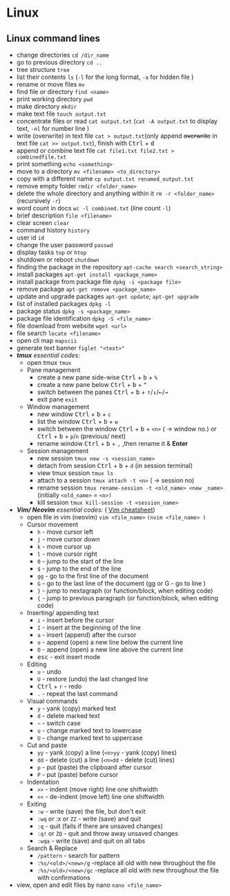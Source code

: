 # Linux
## Linux command lines
- change directories `cd /dir_name`
- go to previous directory `cd ..`
- tree structure `tree`
- list their contents `ls` (`-l` for the long format, `-a` for hidden file )
- rename or move files  `mv`
- find file or directory `find <name>`
- print working directory `pwd`
- make directory  `mkdir`
- make text file `touch output.txt`
- concentrate files or read `cat output.txt` (`cat -A output.txt` to display text, `-nl` for number line )
- write (overwrite) in text file `cat > output.txt`(only append ~~overwrite~~ in text file `cat >> output.txt`), finish with <kbd>Ctrl</kbd> + <kbd>d</kbd>
- append or combine text file `cat file1.txt file2.txt > combinedfile.txt`
- print something `echo <something>`
- move to a directory `mv <filename> <to_directory>`
- copy with a different name `cp output.txt renamed_output.txt`
- remove empty folder `rmdir <folder_name>`
- delete the whole directory and anything within it `rm -r <folder_name>` (recursively `-r`)
- word count in docs `wc -l combined.txt` (line count `-l`)
- brief description `file <filename>`
- clear screen `clear`
- command history `history`
- user id `id`
- change the user password `passwd`
- display tasks `top` or `htop`
- shutdown or reboot `shutdown`
- finding the package in the repository  `apt-cache search <search_string>`
- install packages  `apt-get install <package_name>`
- install package from package file `dpkg -i <package file>`
- remove package `apt-get remove <package_name>`
- update and upgrade packages `apt-get update`; `apt-get upgrade`
- list of installed packages `dpkg -l`
- package status `dpkg -s <package_name>`
- package file identification `dpkg -S <file_name>`
- file download from website `wget <url>`
- file search `locate <filename>`
- open cli map `mapscii`
- generate text banner `figlet "<text>"`
- ***tmux** essential codes:*
    - open tmux `tmux`
    - Pane management
        - create a new pane side-wise <kbd>Ctrl</kbd> + <kbd>b</kbd> + `%`
        - create a new pane below <kbd>Ctrl</kbd> + <kbd>b</kbd>  + `“`
        - switch between the panes <kbd>Ctrl</kbd> + <kbd>b</kbd>  + <kbd>&uarr;</kbd>/<kbd>&darr;</kbd>/<kbd>&larr;</kbd>/<kbd>&rarr;</kbd>
        - exit pane `exit`
    - Window management
        - new window <kbd>Ctrl</kbd> + <kbd>b</kbd>  + `c`
        - list the window <kbd>Ctrl</kbd> + <kbd>b</kbd>  + `w`
        - switch between the window <kbd>Ctrl</kbd> + <kbd>b</kbd>  + `<n>` (<n> → window no.) or <kbd>Ctrl</kbd> + <kbd>b</kbd>  + `p`/`n`  (previous/ next)
        - rename window <kbd>Ctrl</kbd> + <kbd>b</kbd>  + `,`  ,then rename it & **Enter**
    - Session management
        - new session `tmux new -s <session_name>`
        - detach from session  <kbd>Ctrl</kbd> + <kbd>b</kbd>  + `d` (in session terminal)
        - view tmux session `tmux ls`
        - attach to a session  `tmux attach -t <n>` (<n> → session no)
        - rename session `tmux rename-session -t <old_name> <new _name>`  (initially `<old_name>` = `<n>)`
        - kill session `tmux kill-session -t <session_name>`
- ***Vim/  Neovim** essential codes:* ( [Vim cheatsheet](https://vim.rtorr.com/))
    - open file in vim (neovim) `vim <file_name>` `(nvim <file_name> )`
    - Cursor movement
        - `h` - move cursor left
        - `j` - move cursor down
        - `k` - move cursor up
        - `l` - move cursor right
        - `0` - jump to the start of the line
        - `$` - jump to the end of the line
        - `gg` - go to the first line of the document
        - `G` - go to the last line of the document (<n>gg or <n>G - go to line <n>)
        - `}` - jump to nextagraph (or function/block, when editing code)
        - `{` - jump to previous paragraph (or function/block, when editing code)
    - Inserting/ appending text
        - `i` - insert before the cursor
        - `I` - insert at the beginning of the line
        - `a` - insert (append) after the cursor
        - `o` - append (open) a new line below the current line
        - `O` - append (open) a new line above the current line
        - <kbd>esc</kbd>  - exit insert mode
    - Editing
        - `u` - undo
        - `U` - restore (undo) the last changed line
        - <kbd>Ctrl</kbd> + `r` - redo
        - `.` - repeat the last command
    - Visual commands
        - `y` - yank (copy) marked text
        - `d` - delete marked text
        - `~` - switch case
        - `u` - change marked text to lowercase
        - `U` - change marked text to uppercase
    - Cut and paste
        - `yy` - yank (copy) a line (`<n>yy` - yank (copy) <n> lines)
        - `dd` - delete (cut) a line (`<n>dd` - delete (cut) <n> lines)
        - `p` - put (paste) the clipboard after cursor
        - `P` - put (paste) before cursor
    - Indentation
        - `>>` - indent (move right) line one shiftwidth
        - `<<` - de-indent (move left) line one shiftwidth
    - Exiting
        - `:w` - write (save) the file, but don't exit
        - `:wq` or :x or `ZZ` - write (save) and quit
        - `:q` - quit (fails if there are unsaved changes)
        - `:q!` or `ZQ` - quit and throw away unsaved changes
        - `:wqa` - write (save) and quit on all tabs
    - Search & Replace
        - `/pattern` - search for pattern
        - `:%s/<old>/<new>/g` -replace all old with new throughout the file
        - `:%s/<old>/<new>/gc` -replace all old with new throughout the file with confirmations
- view, open and edit files by nano `nano <file_name>`

